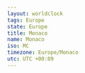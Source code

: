 ```yaml
---
layout: worldclock
tags: Europe
state: Europe
title: Monaco
name: Monaco
iso: MC
timezone: Europe/Monaco
utc: UTC +00:09
---
```



